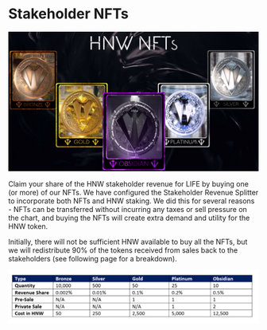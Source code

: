 # Stakeholder NFTs

![](<../../.gitbook/assets/HNW NFTs.png>)

Claim your share of the HNW stakeholder revenue for LIFE by buying one (or more) of our NFTs. We have configured the Stakeholder Revenue Splitter to incorporate both NFTs and HNW staking. We did this for several reasons - NFTs can be transferred without incurring any taxes or sell pressure on the chart, and buying the NFTs will create extra demand and utility for the HNW token.

Initially, there will not be sufficient HNW available to buy all the NFTs, but we will redistribute 90% of the tokens received from sales back to the stakeholders (see following page for a breakdown).&#x20;

![](<../../.gitbook/assets/HNW NFT stats.png>)
